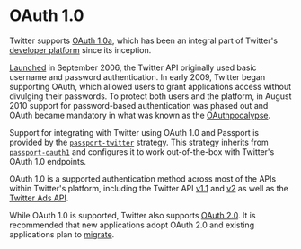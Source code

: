 # OAuth 1.0

Twitter supports [OAuth 1.0a](https://developer.twitter.com/en/docs/authentication/oauth-1-0a),
which has been an integral part of Twitter's [developer platform](https://developer.twitter.com/en)
since its inception.

[Launched](https://blog.twitter.com/official/en_us/a/2006/introducing-the-twitter-api.html)
in September 2006, the Twitter API originally used basic username and password
authentication.  In early 2009, Twitter began supporting OAuth, which allowed
users to grant applications access without divulging their passwords.  To
protect both users and the platform, in August 2010 support for password-based
authentication was phased out and OAuth became mandatory in what was known as
the [OAuthpocalypse](https://techcrunch.com/2010/08/13/oauthpocalypse/).

Support for integrating with Twitter using OAuth 1.0 and Passport is provided by
the [`passport-twitter`](https://www.passportjs.org/packages/passport-twitter/)
strategy.  This strategy inherits from [`passport-oauth1`](https://www.passportjs.org/packages/passport-oauth1/)
and configures it to work out-of-the-box with Twitter's OAuth 1.0 endpoints.

OAuth 1.0 is a supported authentication method across most of the APIs within
Twitter's platform, including the Twitter API [v1.1](https://developer.twitter.com/en/docs/twitter-api/v1)
and [v2](https://developer.twitter.com/en/docs/twitter-api/getting-started/about-twitter-api)
as well as the [Twitter Ads API](https://developer.twitter.com/en/docs/twitter-ads-api).

While OAuth 1.0 is supported, Twitter also supports [OAuth 2.0](../oauth2/).  It
is recommended that new applications adopt OAuth 2.0 and existing applications
plan to [migrate](https://developer.twitter.com/en/docs/twitter-api/migrate/overview).
